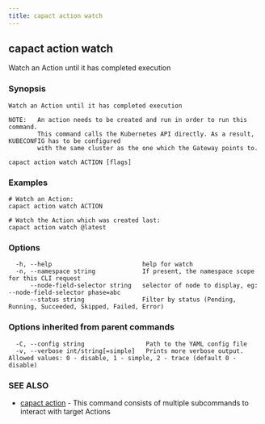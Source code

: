 ```yaml
---
title: capact action watch
---
```


## capact action watch

Watch an Action until it has completed execution

### Synopsis


    Watch an Action until it has completed execution

    NOTE:   An action needs to be created and run in order to run this command.
            This command calls the Kubernetes API directly. As a result, KUBECONFIG has to be configured
            with the same cluster as the one which the Gateway points to.
    

```
capact action watch ACTION [flags]
```

### Examples

```
# Watch an Action:
capact action watch ACTION

# Watch the Action which was created last:
capact action watch @latest

```

### Options

```
  -h, --help                         help for watch
  -n, --namespace string             If present, the namespace scope for this CLI request
      --node-field-selector string   selector of node to display, eg: --node-field-selector phase=abc
      --status string                Filter by status (Pending, Running, Succeeded, Skipped, Failed, Error)
```

### Options inherited from parent commands

```
  -C, --config string                 Path to the YAML config file
  -v, --verbose int/string[=simple]   Prints more verbose output. Allowed values: 0 - disable, 1 - simple, 2 - trace (default 0 - disable)
```

### SEE ALSO

* [capact action](capact_action.md)	 - This command consists of multiple subcommands to interact with target Actions

